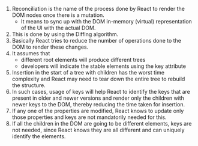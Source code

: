 1. Reconciliation is the name of the process done by React to render the DOM nodes once there is a mutation. 
    + It means to sync up with the DOM in-memory (virtual) representation of the UI with the actual DOM.
2. This is done by using the Diffing algorithm.
3. Basically React tries to reduce the number of operations done to the DOM to render these changes. 
4. It assumes that 
    + different root elements will produce different trees
    + developers will indicate the stable elements using the key attribute
5. Insertion in the start of a tree with children has the worst time complexity and React may need to tear down the entire tree to rebuild the structure.
6. In such cases, usage of keys will help React to identify the keys that are present in older and newer versions and render only the children with newer keys to the DOM, thereby reducing the time taken for insertion.
7. If any one of the properties are modified, React knows to update only those properties and keys are not mandatorily needed for this.
8. If all the children in the DOM  are going to be different elements, keys are not needed, since React knows they are all different and can uniquely identify the elements.